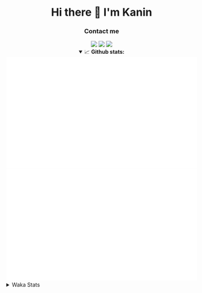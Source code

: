 <div align="center">
 <h1>Hi there 👋 I'm Kanin</h1>
 <h3>Contact me</h3>
 <a href="mailto:im@kanin.dev"><img src="https://img.shields.io/badge/gmail-%23D14836.svg?&style=for-the-badge&logo=gmail&logoColor=white"/></a>
 <a href="https://twitter.com/KaninDev"><img src="https://img.shields.io/badge/twitter-%231DA1F2.svg?&style=for-the-badge&logo=twitter&logoColor=white"/></a>
 <a href="https://www.linkedin.com/in/KaninDev"><img src="https://img.shields.io/badge/linkedin-%230077B5.svg?&style=for-the-badge&logo=linkedin&logoColor=white"/></a>
<details open>
  <summary>📈 <b>Github stats:</b></summary>
  <img src="https://github.com/Kanin/Kanin/blob/master/scripts/GitHubStats/generated/overview.svg"/>
  <img src="https://github.com/Kanin/Kanin/blob/master/scripts/GitHubStats/generated/languages.svg"/>
</details>
</div>

<details>
 <summary>Waka Stats</summary>

<!--START_SECTION:waka-->
![Profile Views](http://img.shields.io/badge/Profile%20Views-63-blue)

![Lines of code](https://img.shields.io/badge/From%20Hello%20World%20I%27ve%20Written-25186%20lines%20of%20code-blue)

**🐱 My Github Data** 

> 🏆 38 Contributions in the Year 2021
 > 
> 📦 14.6 kB Used in Github's Storage 
 > 
> 🚫 Not Opted to Hire
 > 
> 📜 8 Public Repositories 
 > 
> 🔑 4 Private Repositories  
 > 
**I'm an Early 🐤** 

```text
🌞 Morning    80 commits     █████░░░░░░░░░░░░░░░░░░░░   21.86% 
🌆 Daytime    126 commits    ████████░░░░░░░░░░░░░░░░░   34.43% 
🌃 Evening    92 commits     ██████░░░░░░░░░░░░░░░░░░░   25.14% 
🌙 Night      68 commits     ████░░░░░░░░░░░░░░░░░░░░░   18.58%

```
📅 **I'm Most Productive on Sunday** 

```text
Monday       69 commits     ████░░░░░░░░░░░░░░░░░░░░░   18.85% 
Tuesday      51 commits     ███░░░░░░░░░░░░░░░░░░░░░░   13.93% 
Wednesday    50 commits     ███░░░░░░░░░░░░░░░░░░░░░░   13.66% 
Thursday     40 commits     ██░░░░░░░░░░░░░░░░░░░░░░░   10.93% 
Friday       40 commits     ██░░░░░░░░░░░░░░░░░░░░░░░   10.93% 
Saturday     44 commits     ███░░░░░░░░░░░░░░░░░░░░░░   12.02% 
Sunday       72 commits     █████░░░░░░░░░░░░░░░░░░░░   19.67%

```


📊 **This Week I Spent My Time On** 

```text
⌚︎ Time Zone: America/New_York

💬 Programming Languages: 
Python                   8 hrs 58 mins       ███████████████████░░░░░░   78.81% 
Other                    1 hr 19 mins        ███░░░░░░░░░░░░░░░░░░░░░░   11.61% 
Git Config               21 mins             ░░░░░░░░░░░░░░░░░░░░░░░░░   3.1% 
Log File                 17 mins             ░░░░░░░░░░░░░░░░░░░░░░░░░   2.55% 
virtualenv               11 mins             ░░░░░░░░░░░░░░░░░░░░░░░░░   1.69%

🔥 Editors: 
PyCharm                  11 hrs 23 mins      █████████████████████████   100.0%

🐱‍💻 Projects: 
CGLS                     5 hrs 44 mins       ████████████░░░░░░░░░░░░░   50.47% 
BotBase                  3 hrs 52 mins       ████████░░░░░░░░░░░░░░░░░   34.09% 
Kanin                    56 mins             ██░░░░░░░░░░░░░░░░░░░░░░░   8.21% 
Naila.py                 49 mins             █░░░░░░░░░░░░░░░░░░░░░░░░   7.18% 
Unknown Project          0 secs              ░░░░░░░░░░░░░░░░░░░░░░░░░   0.05%

💻 Operating System: 
Linux                    11 hrs 23 mins      █████████████████████████   100.0%

```

**I Mostly Code in Python** 

```text
Python                   19 repos            ███████████████████░░░░░░   76.0% 
JavaScript               3 repos             ███░░░░░░░░░░░░░░░░░░░░░░   12.0% 
Kotlin                   1 repo              █░░░░░░░░░░░░░░░░░░░░░░░░   4.0% 
HTML                     1 repo              █░░░░░░░░░░░░░░░░░░░░░░░░   4.0% 
Java                     1 repo              █░░░░░░░░░░░░░░░░░░░░░░░░   4.0%

```


**Timeline**

![Chart not found](https://raw.githubusercontent.com/Kanin/Kanin/master/charts/bar_graph.png) 


<!--END_SECTION:waka-->
</details>
